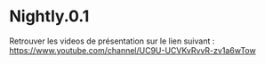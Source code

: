 # Nightly.0.1


Retrouver les videos de présentation sur le lien suivant : https://www.youtube.com/channel/UC9U-UCVKvRvvR-zv1a6wTow

